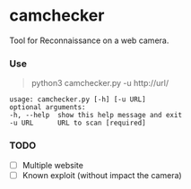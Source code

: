 # camchecker

Tool for Reconnaissance on a web camera.

### Use

>	 python3 camchecker.py -u http://url/   
 
	usage: camchecker.py [-h] [-u URL]   
	optional arguments:  
	-h, --help  show this help message and exit  
	-u URL      URL to scan [required]   

### TODO

- [ ] Multiple website
- [ ] Known exploit (without impact the camera)
